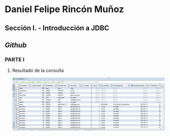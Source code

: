 # Daniel Felipe Rincón Muñoz

## Sección I. - Introducción a JDBC
## _Github_
### PARTE I

1. Resultado de la consulta

    ![consulta sql](/img/consulta.jpg)
